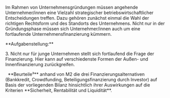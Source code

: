Im Rahmen von Unternehmensgründungen müssen angehende Unternehmer/innen eine Vielzahl strategischer betriebswirtschaftlicher Entscheidungen treffen. Dazu gehören zunächst einmal die Wahl der richtigen Rechtsform und des Standorts des Unternehmens. Nicht nur in der Gründungsphase müssen sich Unternehmer/innen auch um eine fortlaufende Unternehmensfinanzierung kümmern.



\*\*Aufgabenstellung:\*\*



3\.  Nicht nur für junge Unternehmen stellt sich fortlaufend die Frage der Finanzierung. Hier kann auf verschiedenste Formen der Außen- und Innenfinanzierung zurückgreifen.

&nbsp;   \*\*Beurteile³\*\* anhand von M2 die drei Finanzierungsalternativen (Bankkredit, Crowdfunding, Beteiligungsfinanzierung durch Investor) auf Basis der vorliegenden Bilanz hinsichtlich ihrer Auswirkungen auf die Kriterien \*\*Sicherheit, Rentabilität und Liquidität\*\*.

